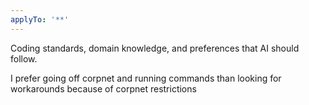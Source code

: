 ```yaml
---
applyTo: '**'
---
```

Coding standards, domain knowledge, and preferences that AI should follow.

I prefer going off corpnet and running commands than looking for workarounds because of corpnet restrictions